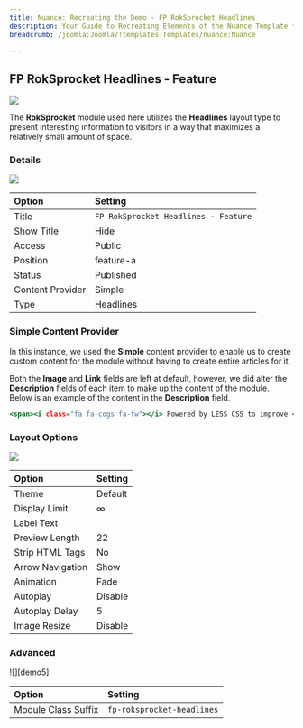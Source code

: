 ```yaml
---
title: Nuance: Recreating the Demo - FP RokSprocket Headlines
description: Your Guide to Recreating Elements of the Nuance Template for Joomla
breadcrumb: /joomla:Joomla/!templates:Templates/nuance:Nuance

---
```


FP RokSprocket Headlines - Feature
----

![][demo]

The **RokSprocket** module used here utilizes the **Headlines** layout type to present interesting information to visitors in a way that maximizes a relatively small amount of space.

### Details

![][demo2]

| Option           | Setting                                |
| :--------------- | :------------------------------------- |
| Title            | `FP RokSprocket Headlines - Feature`   |
| Show Title       | Hide                                   |
| Access           | Public                                 |
| Position         | feature-a                              |
| Status           | Published                              |
| Content Provider | Simple                                 |
| Type             | Headlines                              |

### Simple Content Provider

In this instance, we used the **Simple** content provider to enable us to create custom content for the module without having to create entire articles for it.

Both the **Image** and **Link** fields are left at default, however, we did alter the **Description** fields of each item to make up the content of the module. Below is an example of the content in the **Description** field.

~~~ .html
<span><i class="fa fa-cogs fa-fw"></i> Powered by LESS CSS to improve <span class="hidden-tablet">code</span> quality and <span class="hidden-tablet">development</span> efficiency <span class="visible-large">via advanced functions</span></span>
~~~

### Layout Options

![][demo3]

| Option           | Setting   |
| :--------------- | :-------- |
| Theme            | Default   |
| Display Limit    | ∞         |
| Label Text       |           |
| Preview Length   | 22        |
| Strip HTML Tags  | No        |
| Arrow Navigation | Show      |
| Animation        | Fade      |
| Autoplay         | Disable   |
| Autoplay Delay   | 5         |
| Image Resize     | Disable   |

### Advanced

![][demo5]

| Option              | Setting                    |
| :------------------ | :------                    |
| Module Class Suffix | `fp-roksprocket-headlines` |

[demo]: assets/demo_4.jpeg
[demo2]: assets/demo_4a.jpeg
[demo3]: assets/demo_4b.jpeg
[demo4]: assets/demo_4c.jpeg
